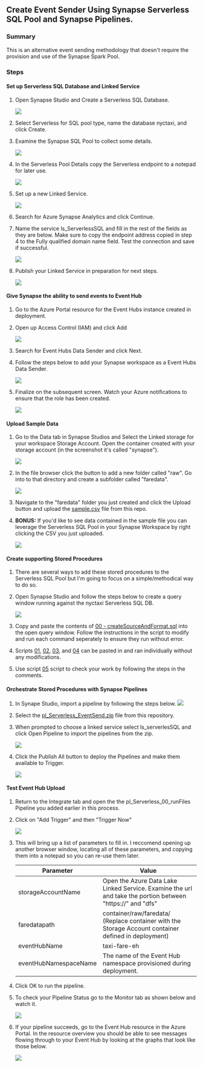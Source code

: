 ## Create Event Sender Using Synapse Serverless SQL Pool and Synapse Pipelines. 

### Summary
This is an alternative event sending methodology that doesn't require the provision and use of the Synapse Spark Pool. 

### Steps 
#### Set up Serverless SQL Database and Linked Service
1) Open Synapse Studio and Create a Serverless SQL Database.
   
   ![](../images/serverlessIngest00.png)

2) Select Serverless for SQL pool type, name the database nyctaxi, and click Create.
3) Examine the Synapse SQL Pool to collect some details.
    
    ![](../images/serverlessIngest01.png)

4) In the Serverless Pool Details copy the Serverless endpoint to a notepad for later use.
    
    ![](../images/serverlessIngest02.png)

5) Set up a new Linked Service.
    
    ![](../images/addLinkedService.png)

6) Search for Azure Synapse Analytics and click Continue.
7) Name the service ls_ServerlessSQL and fill in the rest of the fields as they are below. Make sure to copy the endpoint address copied in step 4 to the Fully qualified domain name field. Test the connection and save if successful.
    
    ![](../images/serverlessIngest03.png)

8) Publish your Linked Service in preparation for next steps.
    
    ![](../images/addLinkedService03.png)    
    

#### Give Synapse the ability to send events to Event Hub
1) Go to the Azure Portal resource for the Event Hubs instance created in deployment.
2) Open up Access Control (IAM) and click Add
    
    ![](../images/serverlessIngest04.png)

3) Search for Event Hubs Data Sender and click Next.
4) Follow the steps below to add your Synapse workspace as a Event Hubs Data Sender.
    
    ![](../images/serverlessIngest05.png)

5) Finalize on the subsequent screen. Watch your Azure notifications to ensure that the role has been created.
    
    ![](../images/serverlessIngest06.png)

#### Upload Sample Data
1) Go to the Data tab in Synapse Studios and Select the Linked storage for your workspace Storage Account. Open the container created with your storage account (in the screenshot it's called "synapse").

    ![](../images/eventSender06.png)

2) In the file browser click the button to add a new folder called "raw". Go into to that directory and create a subfolder called "faredata".
   
    ![](../images/eventSender07.png)

3) Navigate to the "faredata" folder you just created and click the Upload button and upload the [sample.csv](../data/sample.csv) file from this repo.
4) __BONUS:__ If you'd like to see data contained in the sample file you can leverage the Serverless SQL Pool in your Synapse Workspace by right clicking the CSV you just uploaded.

    ![](../images/eventSender08.png)

#### Create supporting Stored Procedures
1) There are several ways to add these stored procedures to the Serverless SQL Pool but I'm going to focus on a simple/methodical way to do so. 
2) Open Synapse Studio and follow the steps below to create a query window running against the nyctaxi Serverless SQL DB.
   
    ![](../images/serverlessIngest07.png)

3) Copy and paste the contents of [00 - createSourceAndFormat.sql](../code/sql/00%20-%20createSourceAndFormat.sql) into the open query window. Follow the instructions in the script to modify and run each command seperately to ensure they run without error. 
4) Scripts [01](../code/sql/01%20-%20createGetFilesProcedure.sql), [02](../code/sql/02%20-%20createFileInProcessProcedure.sql), [03](../code/sql/03%20-%20createGetBatchesProcedure.sql), and [04](../code/sql/04%20-%20createRetreiveEventHubBatchProcedure.sql) can be pasted in and ran individually without any modifications. 
5) Use script [05](../code/sql/05%20-%20testProcedures.sql) script to check your work by following the steps in the comments.

#### Orchestrate Stored Procedures with Synapse Pipelines
1) In Synape Studio, import a pipeline by following the steps below.
    ![](../images/eventSender02.png)
2) Select the [pl_Serverless_EventSend.zip](../code/pipeline/pl_Serverless_EventSend.zip) file from this repository.
3) When prompted to choose a linked service select ls_serverlesSQL and click Open Pipeline to import the pipelines from the zip.
   
   ![](../images/serverlessIngest08.png)

4) Click the Publish All button to deploy the Pipelines and make them available to Trigger. 
   
    ![](../images/addLinkedService03.png)  

#### Test Event Hub Upload
1) Return to the Integrate tab and open the the pl_Serverless_00_runFiles Pipeline you added earlier in this process.
2) Click on "Add Trigger" and then "Trigger Now"

    ![](../images/eventSender09.png)

3) This will bring up a list of parameters to fill in. I reccomend opening up another browser window, locating all of these parameters, and copying them into a notepad so you can re-use them later.

    Parameter | Value
    -----------|----------
    storageAccountName | Open the Azure Data Lake Linked Service. Examine the url and take the portion between "https://" and "dfs"
    faredatapath | container/raw/faredata/ (Replace container with the Storage Account container defined in deployment)
    eventHubName | taxi-fare-eh
    eventHubNamespaceName | The name of the Event Hub namespace provisioned during deployment. 

4) Click OK to run the pipeline. 
5) To check your Pipeline Status go to the Monitor tab as shown below and watch it. 

    ![](../images/eventSender10.png)

6) If your pipeline succeeds, go to the Event Hub resource in the Azure Portal. In the resource overview you should be able to see messages flowing through to your Event Hub by looking at the graphs that look like those below.


    ![](../images/eventSender11.png)